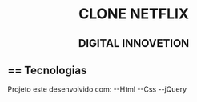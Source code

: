 <h1 align="center">    
   CLONE NETFLIX
</h1>
<h2 align ="center">
DIGITAL INNOVETION
</h2>

## == Tecnologias

Projeto este desenvolvido com:
--Html
--Css
--jQuery
